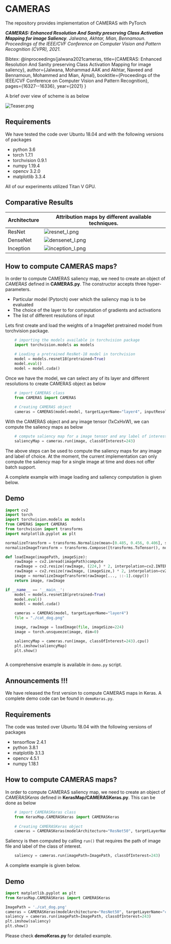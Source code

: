 # CAMERAS

The repository provides implementation of CAMERAS with PyTorch

*__CAMERAS: Enhanced Resolution And Sanity preserving Class Activation Mapping for image Saliency__. Jalwana, Akhtar, Mian, Bennamoun. Proceedings of the IEEE/CVF Conference on Computer Vision and Pattern Recognition (CVPR), 2021.*

Bibtex:
@inproceedings{jalwana2021cameras,
  title={CAMERAS: Enhanced Resolution And Sanity preserving Class Activation Mapping for image saliency},
  author={Jalwana, Mohammad AAK and Akhtar, Naveed and Bennamoun, Mohammed and Mian, Ajmal},
  booktitle={Proceedings of the IEEE/CVF Conference on Computer Vision and Pattern Recognition},
  pages={16327--16336},
  year={2021}
}


A brief over view of scheme is as below 

![Teaser.png](https://github.com/VisMIL/CAMERAS/blob/main/figs/Teaser.png)

## Requirements
We have tested the code over Ubuntu 18.04 and with the following versions of packages

* python 3.6
* torch 1.7.1
* torchvision 0.9.1
* numpy 1.19.4
* opencv 3.2.0
* matplotlib 3.3.4

All of our experiments utilized Titan V GPU. 

## Comparative Results
Architecture  | Attribution maps by different available techniques. 
------------- | -------------
ResNet     | ![resnet_l.png](https://github.com/VisMIL/CAMERAS/blob/main/figs/resnet_l.png)
DenseNet   | ![densenet_l.png](https://github.com/VisMIL/CAMERAS/blob/main/figs/densenet_l.png)
Inception  | ![inception_l.png](https://github.com/VisMIL/CAMERAS/blob/main/figs/inception_l.png)

## How to compute CAMERAS maps?
In order to compute CAMERAS saliency map, we need to create an object of _CAMERAS_ defined in  **CAMERAS.py**.  The constructor accepts three hyper-parameters. 
* Particular model (Pytorch) over which the saliency map is to be evaluated
* The choice of the layer to for computation of gradients and activations 
* The list of different resolutions of input

Lets first create and load the weights of a ImageNet pretrained model from torchvision package. 

```python
    # importing the models available in torchvision package
    import torchvision.models as models

    # Loading a pretrained ResNet-18 model in torchvision
    model = models.resnet18(pretrained=True)
    model.eval()
    model = model.cuda()
```
Once we have the model, we can select any of its layer and different resolutions to create CAMERAS object as below 

```python
    # import CAMERAS class
    from CAMERAS import CAMERAS
    
    # Creating CAMERAS object
    cameras = CAMERAS(model=model, targetLayerName="layer4", inputResolutions=[224, 324, 424, 524])

```
With the CAMERAS object and any image tensor (1xCxHxW), we can compute the saliency maps as below

```python
    # compute saliency map for a image tensor and any label of interest
    saliencyMap = cameras.run(image, classOfInterest=243)
```
The above steps can be used to compute the saliency maps for any image and label of choice. At the moment, the current implementation can only compute the saliency map for a single image at time and does not offer batch support. 

A complete example with image loading and saliency computation is given below. 

## Demo 

```python
import cv2
import torch
import torchvision.models as models
from CAMERAS import CAMERAS
from torchvision import transforms
import matplotlib.pyplot as plt

normalizeTransform = transforms.Normalize(mean=[0.485, 0.456, 0.406], std=[0.229, 0.224, 0.225])
normalizeImageTransform = transforms.Compose([transforms.ToTensor(), normalizeTransform])

def loadImage(imagePath, imageSize):
    rawImage = cv2.imread(imagePath)compute
    rawImage = cv2.resize(rawImage, (224,) * 2, interpolation=cv2.INTER_LINEAR)
    rawImage = cv2.resize(rawImage, (imageSize,) * 2, interpolation=cv2.INTER_LINEAR)
    image = normalizeImageTransform(rawImage[..., ::-1].copy())
    return image, rawImage

if __name__ == '__main__':
    model = models.resnet18(pretrained=True)
    model.eval()
    model = model.cuda()

    cameras = CAMERAS(model, targetLayerName="layer4")
    file = "./cat_dog.png"

    image, rawImage = loadImage(file, imageSize=224)
    image = torch.unsqueeze(image, dim=0)

    saliencyMap = cameras.run(image, classOfInterest=243).cpu()
    plt.imshow(saliencyMap)
    plt.show()



``` 
A comprehensive example is available in `demo.py` script. 

## Announcements !!!

We have released the first version to compute CAMERAS maps in Keras. 
A complete demo code can be found in `demoKeras.py`.

## Requirements
The code was tested over Ubuntu 18.04 with the following versions of packages

* tensorflow 2.4.1
* python 3.8.1
* matplotlib 3.1.3
* opencv 4.5.1
* numpy 1.18.1

## How to compute CAMERAS maps?

In order to compute CAMERAS saliency map, we need to create an object of _CAMERASKeras_ defined in  **KerasMap/CAMERASKeras.py**. This can be done as below 

```python
    # import CAMERASKeras class
    from KerasMap.CAMERASKeras import CAMERASKeras
    
    # Creating CAMERASKeras object
    cameras = CAMERASKeras(modelArchitecture="ResNet50", targetLayerName="conv5_block3_out")

```

Saliency is then computed by calling `run()` that requires the path of image file and label of the class of interest.

```python
    saliency = cameras.run(imagePath=ImagePath, classOfInterest=243)

```

A complete example is given below. 

## Demo 

```python
import matplotlib.pyplot as plt
from KerasMap.CAMERASKeras import CAMERASKeras

ImagePath = './cat_dog.png'
cameras = CAMERASKeras(modelArchitecture="ResNet50", targetLayerName="conv5_block3_out")
saliency = cameras.run(imagePath=ImagePath, classOfInterest=243)
plt.imshow(saliency)
plt.show()
``` 

Please check **demoKeras.py** for detailed example. 